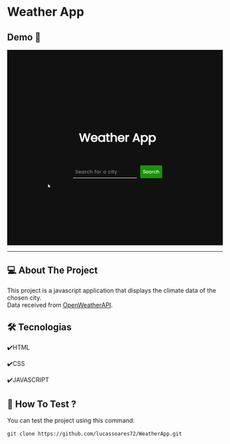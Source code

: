 # Weather App

## Demo 📸

<div style="display: flex; flex-direction: row;">
  <img src="./github/weathergit.gif"/>                                                             
</div>

---
                                                                                                                                                                                                                            

## 💻 About The Project
This project is a javascript application that displays the climate data of the chosen city.<br> Data received from <a href="https://openweathermap.org/">OpenWeatherAPI</a>.


## 🛠 Tecnologias  
✔️HTML

✔️CSS

✔️JAVASCRIPT
    

## 🚀 How To Test ?
You can test the project using this command:

```
git clone https://github.com/lucassoares72/WeatherApp.git
```